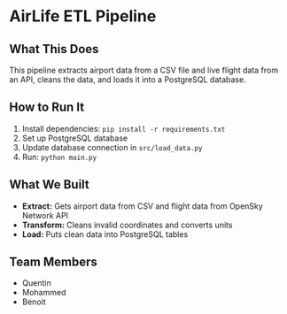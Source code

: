 # AirLife ETL Pipeline

## What This Does
This pipeline extracts airport data from a CSV file and live flight data from an API, 
cleans the data, and loads it into a PostgreSQL database.

## How to Run It
1. Install dependencies: `pip install -r requirements.txt`
2. Set up PostgreSQL database
3. Update database connection in `src/load_data.py`
4. Run: `python main.py`

## What We Built
- **Extract:** Gets airport data from CSV and flight data from OpenSky Network API
- **Transform:** Cleans invalid coordinates and converts units
- **Load:** Puts clean data into PostgreSQL tables

## Team Members
- Quentin
- Mohammed
- Benoit

